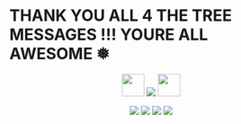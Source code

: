
# THANK YOU ALL 4 THE TREE MESSAGES !!! YOURE ALL AWESOME ❅
<div align="center">
 <p align="center"> <img src="https://64.media.tumblr.com/08f1157e4fb62352185b36afec10b822/67f379b253a55304-79/s75x75_c1/2dd301de7828b4fb0d8607ba40db757cc46bd729.gifv" width="40" height="40" /> <img src="https://komarev.com/ghpvc/?username=kyostro&label=🔥&color=000000" /> <img src="https://64.media.tumblr.com/581809eba389f8d2ccce2c57b2eb9b8a/67f379b253a55304-15/s75x75_c1/f4206f7a9cad6744daa64d2f7c4a7afb3c4970be.gifv" width="40" height="40" />
  <p align="center">
  <p align="center"> 

[<img src="https://i.imgur.com/sPN8Lti.jpeg">](https://x.com/l0veol0gy5/status/1788378594806272129)
[<img src="https://i.imgur.com/azGU2XW.jpeg">](https://rentry.co/kyojuro-rengoku)
[<img src="https://i.imgur.com/FRKdmf6.jpeg">](https://kyostro.atabook.org/)
[<img src="https://i.imgur.com/xs4p8RR.jpeg">](https://kyodraw.straw.page/)
